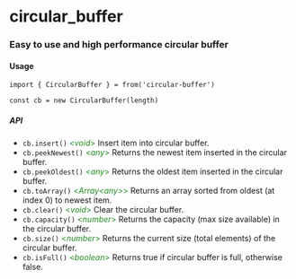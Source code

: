 # circular_buffer

### Easy to use and high performance circular buffer


#### Usage
`import { CircularBuffer } = from('circular-buffer')`


`const cb = new CircularBuffer(length)` 


##### API

* `cb.insert()` <span style="color: forestgreen"> <*void*> </span> <span> Insert item into circular buffer. </span>
* `cb.peekNewest()` <span style="color: forestgreen"> <*any*> </span> <span> Returns the newest item inserted in the circular buffer.</span>
* `cb.peekOldest()` <span style="color: forestgreen"> <*any*> </span> <span> Returns the oldest item inserted in the circular buffer.</span>
* `cb.toArray()` <span style="color: forestgreen"> <*Array<*any*>*>  </span> Returns an array sorted from oldest (at index 0) to newest item.</span>
* `cb.clear()` <span style="color: forestgreen"> <*void*>  </span> Clear the circular buffer.</span>
* `cb.capacity()` <span style="color: forestgreen"> <*number*>  </span> Returns the capacity (max size available) in the circular buffer.</span>
* `cb.size()` <span style="color: forestgreen"> <*number*>  </span> Returns the current size (total elements) of the circular buffer.</span>
* `cb.isFull()` <span style="color: forestgreen"> <*boolean*>  </span> Returns true if circular buffer is full, otherwise false.</span>
